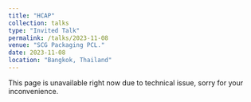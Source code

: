 ```yaml
---
title: "HCAP"
collection: talks
type: "Invited Talk"
permalink: /talks/2023-11-08
venue: "SCG Packaging PCL."
date: 2023-11-08
location: "Bangkok, Thailand"
---
```

This page is unavailable right now due to technical issue, sorry for your inconvenience.
